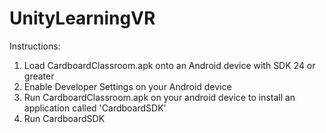 # UnityLearningVR

Instructions:

1. Load CardboardClassroom.apk onto an Android device with SDK 24 or greater
2. Enable Developer Settings on your Android device
3. Run CardboardClassroom.apk on your android device to install an application called 'CardboardSDK'
4. Run CardboardSDK
